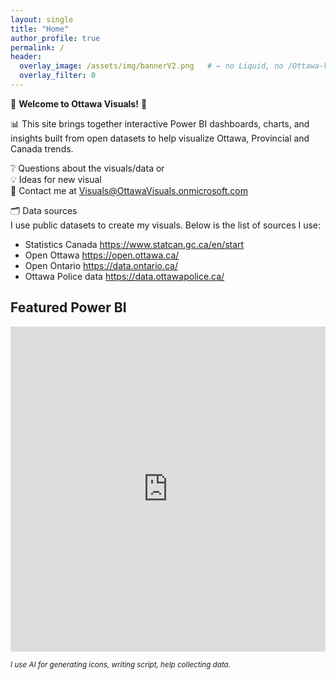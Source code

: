 ```yaml
---
layout: single
title: "Home"
author_profile: true
permalink: /
header:
  overlay_image: /assets/img/bannerV2.png   # ← no Liquid, no /Ottawa-Visuals
  overlay_filter: 0
---
```



🍁 __Welcome to Ottawa Visuals!__ 🍁 

📊 This site brings together interactive Power BI dashboards, charts, and insights built from open datasets to help visualize Ottawa, Provincial and Canada trends.

❔  Questions about the visuals/data or  
💡  Ideas for new visual  
📧 Contact me at <Visuals@OttawaVisuals.onmicrosoft.com>

🗂️ Data sources  
I use public datasets to create my visuals. 
Below is the list of sources I use:  
 - Statistics Canada <https://www.statcan.gc.ca/en/start>
 - Open Ottawa <https://open.ottawa.ca/>
 - Open Ontario <https://data.ontario.ca/>
 - Ottawa Police data <https://data.ottawapolice.ca/>

## Featured Power BI
<div class="embed-container">
  <!-- Replace with Publish-to-web iframe -->
  <iframe width="100%" height="520" src="https://app.powerbi.com/view?r=eyJrIjoiNWQ3NTFlZDctNGExNC00NGUzLWJjNmItODQ1MmI5MTM0NjY2IiwidCI6ImU2MzBkYjI4LWRjOGUtNDhiNi1iOTU4LWMxMWVjZTNlNTdjYiJ9" frameborder="0" allowfullscreen="true"></iframe>
</div>
  
  
  
  
<small><em>I use AI for generating icons, writing script, help collecting data.</em></small>
